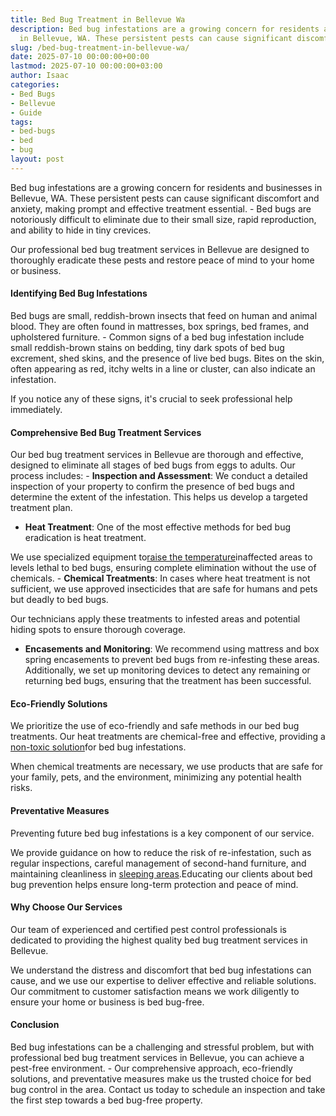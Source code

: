 ```yaml
---
title: Bed Bug Treatment in Bellevue Wa
description: Bed bug infestations are a growing concern for residents and businesses
  in Bellevue, WA. These persistent pests can cause significant discomfort and anxiety,...
slug: /bed-bug-treatment-in-bellevue-wa/
date: 2025-07-10 00:00:00+00:00
lastmod: 2025-07-10 00:00:00+03:00
author: Isaac
categories:
- Bed Bugs
- Bellevue
- Guide
tags:
- bed-bugs
- bed
- bug
layout: post
---
```

Bed bug infestations are a growing concern for residents and businesses in Bellevue, WA. These persistent pests can cause significant discomfort and anxiety, making prompt and effective treatment essential. - Bed bugs are notoriously difficult to eliminate due to their small size, rapid reproduction, and ability to hide in tiny crevices.

Our professional bed bug treatment services in Bellevue are designed to thoroughly eradicate these pests and restore peace of mind to your home or business.

####  Identifying Bed Bug Infestations

Bed bugs are small, reddish-brown insects that feed on human and animal blood. They are often found in mattresses, box springs, bed frames, and upholstered furniture. - Common signs of a bed bug infestation include small reddish-brown stains on bedding, tiny dark spots of bed bug excrement, shed skins, and the presence of live bed bugs. Bites on the skin, often appearing as red, itchy welts in a line or cluster, can also indicate an infestation.

If you notice any of these signs, it's crucial to seek professional help immediately.

####  Comprehensive Bed Bug Treatment Services

Our bed bug treatment services in Bellevue are thorough and effective, designed to eliminate all stages of bed bugs from eggs to adults. Our process includes: - **Inspection and Assessment**: We conduct a detailed inspection of your property to confirm the presence of bed bugs and determine the extent of the infestation. This helps us develop a targeted treatment plan.

- **Heat Treatment**: One of the most effective methods for bed bug eradication is heat treatment.

We use specialized equipment to[raise the temperature](https://pestpolicy.com/best-bed-bug-heaters/)inaffected areas to levels lethal to bed bugs, ensuring complete elimination without the use of chemicals. - **Chemical Treatments**: In cases where heat treatment is not sufficient, we use approved insecticides that are safe for humans and pets but deadly to bed bugs.

Our technicians apply these treatments to infested areas and potential hiding spots to ensure thorough coverage.

- **Encasements and Monitoring**: We recommend using mattress and box spring encasements to prevent bed bugs from re-infesting these areas. Additionally, we set up monitoring devices to detect any remaining or returning bed bugs, ensuring that the treatment has been successful.

####  Eco-Friendly Solutions

We prioritize the use of eco-friendly and safe methods in our bed bug treatments. Our heat treatments are chemical-free and effective, providing a [non-toxic solution](https://pestpolicy.com/best-bed-bug-traps/)for bed bug infestations.

When chemical treatments are necessary, we use products that are safe for your family, pets, and the environment, minimizing any potential health risks.

####  Preventative Measures

Preventing future bed bug infestations is a key component of our service.

We provide guidance on how to reduce the risk of re-infestation, such as regular inspections, careful management of second-hand furniture, and maintaining cleanliness in [sleeping areas](https://pestpolicy.com/best-bed-bug-mattress-encasements/).Educating our clients about bed bug prevention helps ensure long-term protection and peace of mind.

####  Why Choose Our Services

Our team of experienced and certified pest control professionals is dedicated to providing the highest quality bed bug treatment services in Bellevue.

We understand the distress and discomfort that bed bug infestations can cause, and we use our expertise to deliver effective and reliable solutions. Our commitment to customer satisfaction means we work diligently to ensure your home or business is bed bug-free.

####  Conclusion

Bed bug infestations can be a challenging and stressful problem, but with professional bed bug treatment services in Bellevue, you can achieve a pest-free environment. - Our comprehensive approach, eco-friendly solutions, and preventative measures make us the trusted choice for bed bug control in the area. Contact us today to schedule an inspection and take the first step towards a bed bug-free property.
